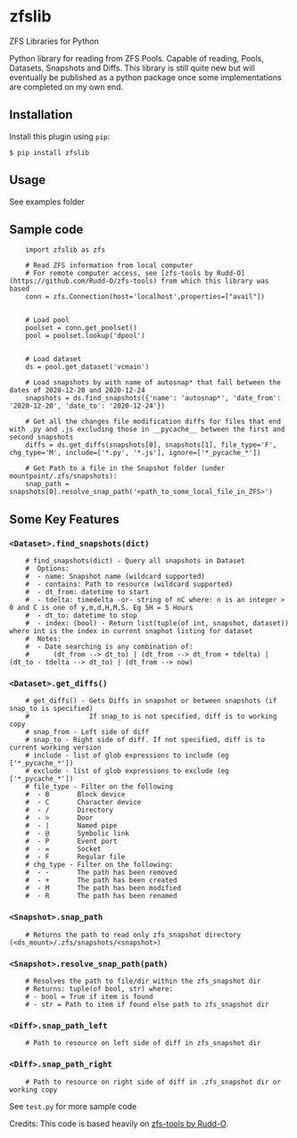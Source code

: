 # zfslib

ZFS Libraries for Python

Python library for reading from ZFS Pools. Capable of reading, Pools, Datasets, Snapshots and Diffs. This library is still quite new but will eventually be published as a python package once some implementations are completed on my own end. 

## Installation

Install this plugin using `pip`:

    $ pip install zfslib

## Usage

See examples folder

## Sample code

```
    import zfslib as zfs

    # Read ZFS information from local computer
    # For remote computer access, see [zfs-tools by Rudd-O](https://github.com/Rudd-O/zfs-tools) from which this library was based
    conn = zfs.Connection(host='localhost',properties=["avail"])


    # Load pool
    poolset = conn.get_poolset()
    pool = poolset.lookup('dpool')


    # Load dataset
    ds = pool.get_dataset('vcmain')

    # Load snapshots by with name of autosnap* that fall between the dates of 2020-12-20 and 2020-12-24
    snapshots = ds.find_snapshots({'name': 'autosnap*', 'date_from': '2020-12-20', 'date_to': '2020-12-24'})

    # Get all the changes file modification diffs for files that end with .py and .js excluding those in __pycache__ between the first and second snapshots
    diffs = ds.get_diffs(snapshots[0], snapshots[1], file_type='F', chg_type='M', include=['*.py', '*.js'], ignore=['*_pycache_*'])

    # Get Path to a file in the Snapshot folder (under mountpoint/.zfs/snapshots):
    snap_path = snapshots[0].resolve_snap_path('<path_to_some_local_file_in_ZFS>')
```

## Some Key Features
### `<Dataset>.find_snapshots(dict)`
```
    # find_snapshots(dict) - Query all snapshots in Dataset
    #  Options:
    #  - name: Snapshot name (wildcard supported)
    #  - contains: Path to resource (wildcard supported)
    #  - dt_from: datetime to start
    #  - tdelta: timedelta -or- string of nC where: n is an integer > 0 and C is one of y,m,d,H,M,S. Eg 5H = 5 Hours
    #  - dt_to: datetime to stop 
    #  - index: (bool) - Return list(tuple(of int, snapshot, dataset)) where int is the index in current snaphot listing for dataset
    #  Notes:
    #  - Date searching is any combination of:
    #      (dt_from --> dt_to) | (dt_from --> dt_from + tdelta) | (dt_to - tdelta --> dt_to) | (dt_from --> now)
```

### `<Dataset>.get_diffs()`
```
    # get_diffs() - Gets Diffs in snapshot or between snapshots (if snap_to is specified)
    #               If snap_to is not specified, diff is to working copy
    # snap_from - Left side of diff
    # snap_to - Right side of diff. If not specified, diff is to current working version
    # include - list of glob expressions to include (eg ['*_pycache_*'])
    # exclude - list of glob expressions to exclude (eg ['*_pycache_*'])
    # file_type - Filter on the following
    #  - B       Block device
    #  - C       Character device
    #  - /       Directory
    #  - >       Door
    #  - |       Named pipe
    #  - @       Symbolic link
    #  - P       Event port
    #  - =       Socket
    #  - F       Regular file
    # chg_type - Filter on the following:
    #  - -       The path has been removed
    #  - +       The path has been created
    #  - M       The path has been modified
    #  - R       The path has been renamed
```

### `<Snapshot>.snap_path`
```
    # Returns the path to read only zfs_snapshot directory (<ds_mount>/.zfs/snapshots/<snapshot>)
```

### `<Snapshot>.resolve_snap_path(path)`
```
    # Resolves the path to file/dir within the zfs_snapshot dir
    # Returns: tuple(of bool, str) where:
    # - bool = True if item is found
    # - str = Path to item if found else path to zfs_snapshot dir
```

### `<Diff>.snap_path_left`
```
    # Path to resource on left side of diff in zfs_snapshot dir
```

### `<Diff>.snap_path_right`
```
    # Path to resource on right side of diff in .zfs_snapshot dir or working copy
```

See `test.py` for more sample code


Credits: This code is based heavily on [zfs-tools by Rudd-O](https://github.com/Rudd-O/zfs-tools).